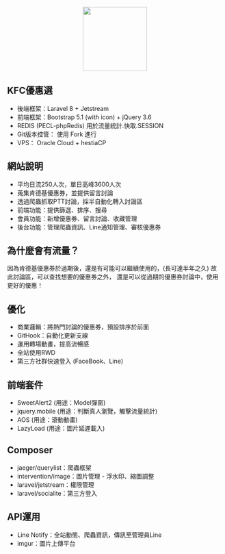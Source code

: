 <p align="center">
<a href="https://kfc.izo.tw" target="_blank"><img src="https://kfc.izo.tw/icon.png" width="150px"></a>
</p>

## KFC優惠選
- 後端框架：Laravel 8 + Jetstream
- 前端框架：Bootstrap 5.1 (with icon) + jQuery 3.6
- REDIS (PECL-phpRedis) 用於流量統計.快取.SESSION
- Git版本控管： 使用 Fork 進行
- VPS： Oracle Cloud + hestiaCP

## 網站說明
- 平均日流250人次，單日高峰3600人次
- 蒐集肯德基優惠券，並提供留言討論
- 透過爬蟲抓取PTT討論，採半自動化轉入討論區
- 前端功能：提供篩選、排序、搜尋
- 會員功能：新增優惠券、留言討論、收藏管理
- 後台功能：管理爬蟲資訊、Line通知管理、審核優惠券

## 為什麼會有流量？
因為肯德基優惠券於過期後，還是有可能可以繼續使用的，(長可達半年之久)
故此討論區，可以查找想要的優惠券之外，
還是可以從過期的優惠券討論中，使用更好的優惠！

## 優化
- 商業邏輯：將熱門討論的優惠券，預設排序於前面
- GitHook：自動化更新支線
- 運用轉場動畫，提高流暢感
- 全站使用RWD
- 第三方社群快速登入 (FaceBook、Line)

## 前端套件
- SweetAlert2 (用途：Model彈窗)
- jquery.mobile (用途：判斷真人瀏覽，觸擊流量統計)
- AOS (用途：滾動動畫)
- LazyLoad (用途：圖片延遲載入)

## Composer
- jaeger/querylist：爬蟲框架
- intervention/image：圖片管理 - 浮水印、縮圖調整
- laravel/jetstream：權限管理
- laravel/socialite：第三方登入

## API運用
- Line Notify：全站動態、爬蟲資訊，傳訊至管理員Line
- imgur：圖片上傳平台
